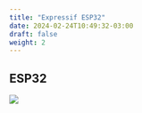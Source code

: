 ```yaml
---
title: "Expressif ESP32"
date: 2024-02-24T10:49:32-03:00
draft: false
weight: 2
---
```


## ESP32

![](../img/a.png#center)
